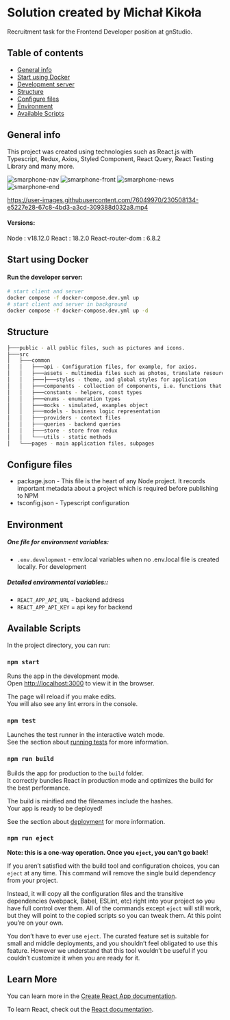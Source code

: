 # Solution created by Michał Kikoła
Recruitment task for the Frontend Developer position at gnStudio.



## Table of contents

* [General info](#general-info)
* [Start using Docker](#start-using-docker)
* [Development server](#development-server)
* [Structure](#structure)
* [Configure files](#configure-files)
* [Environment](#environment)
* [Available Scripts](#available-scripts)

## General info
This project was created using technologies such as React.js with Typescript, Redux, Axios, Styled Component, React Query, React Testing Library and many more.

![smarphone-nav](https://user-images.githubusercontent.com/76049970/230508101-d90682c6-837d-4d58-bf8a-620a013f2c2d.png)
![smarphone-front](https://user-images.githubusercontent.com/76049970/230508106-812c4b9f-8675-42bc-83bc-de114bae1971.png)
![smarphone-news](https://user-images.githubusercontent.com/76049970/230508114-0318e8e3-ddcf-44b6-b01d-b9631103f1bd.png)
![smarphone-end](https://user-images.githubusercontent.com/76049970/230508120-aeb61855-05ed-474e-bf79-decb9b26b048.png)

https://user-images.githubusercontent.com/76049970/230508134-e5227e28-67c8-4bd3-a3cd-309388d032a8.mp4

#### Versions:
Node : v18.12.0
React : 18.2.0
React-router-dom : 6.8.2

## Start using Docker

#### Run the developer server:

```bash
# start client and server
docker compose -f docker-compose.dev.yml up
# start client and server in background
docker compose -f docker-compose.dev.yml up -d
```

## Structure

```bash
├───public - all public files, such as pictures and icons.
├───src
│   ├───common
│   │   ├───api - Configuration files, for example, for axios.
│   │   ├───assets - multimedia files such as photos, translate resources etc.
│   │   ├───├───styles - theme, and global styles for application
│   │   ├───components - collection of components, i.e. functions that return a specific part of the application
│   │   ├───constants - helpers, const types
│   │   ├───enums - enumeration types
│   │   ├───mocks - simulated, examples object
│   │   ├───models - business logic representation
│   │   ├───providers - context files
│   │   ├───queries - backend queries
│   │   ├───store - store from redux
│   │   └───utils - static methods
│   └───pages - main application files, subpages
```

## Configure files

* package.json - This file is the heart of any Node project. It records important metadata about a project which is required before publishing to NPM
* tsconfig.json - Typescript configuration

## Environment

##### One file for environment variables:

* `.env.development` - env.local variables when no .env.local file is created locally. For development

##### Detailed environmental variables:: 

* `REACT_APP_API_URL` - backend address
* `REACT_APP_API_KEY` = api key for backend


## Available Scripts

In the project directory, you can run:

### `npm start`

Runs the app in the development mode.\
Open [http://localhost:3000](http://localhost:3000) to view it in the browser.

The page will reload if you make edits.\
You will also see any lint errors in the console.

### `npm test`

Launches the test runner in the interactive watch mode.\
See the section about [running tests](https://facebook.github.io/create-react-app/docs/running-tests) for more information.

### `npm run build`

Builds the app for production to the `build` folder.\
It correctly bundles React in production mode and optimizes the build for the best performance.

The build is minified and the filenames include the hashes.\
Your app is ready to be deployed!

See the section about [deployment](https://facebook.github.io/create-react-app/docs/deployment) for more information.

### `npm run eject`

**Note: this is a one-way operation. Once you `eject`, you can’t go back!**

If you aren’t satisfied with the build tool and configuration choices, you can `eject` at any time. This command will remove the single build dependency from your project.

Instead, it will copy all the configuration files and the transitive dependencies (webpack, Babel, ESLint, etc) right into your project so you have full control over them. All of the commands except `eject` will still work, but they will point to the copied scripts so you can tweak them. At this point you’re on your own.

You don’t have to ever use `eject`. The curated feature set is suitable for small and middle deployments, and you shouldn’t feel obligated to use this feature. However we understand that this tool wouldn’t be useful if you couldn’t customize it when you are ready for it.

## Learn More

You can learn more in the [Create React App documentation](https://facebook.github.io/create-react-app/docs/getting-started).

To learn React, check out the [React documentation](https://reactjs.org/).
